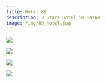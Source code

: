 ```yaml
---
title: Hotel 89
description: 3 Stars Hotel in Batam
image: /img/89_hotel.jpg
---
```

![](/img/2-1-7806-deluxe.jpg)

![](/img/89-batam29.jpg)

![](/img/240055_16041117100041443052.jpg)

![](/img/junior-suite-v16285511.jpg)

